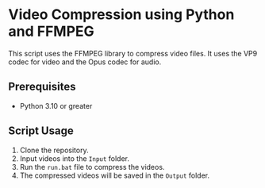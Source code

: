# Video Compression using Python and FFMPEG

This script uses the FFMPEG library to compress video files. It uses the VP9 codec for video and the Opus codec for audio.

## Prerequisites

-   Python 3.10 or greater

## Script Usage

1. Clone the repository.
2. Input videos into the `Input` folder.
3. Run the `run.bat` file to compress the videos.
4. The compressed videos will be saved in the `Output` folder.
